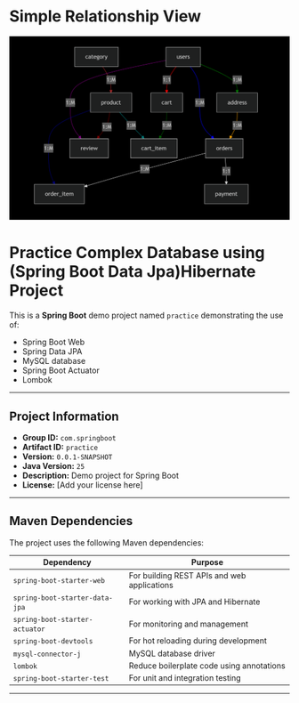 # Simple Relationship View
![Alt text](Hibernate_Practice.png)

# Practice Complex Database using (Spring Boot Data Jpa)Hibernate Project

This is a **Spring Boot** demo project named `practice` demonstrating the use of:

- Spring Boot Web
- Spring Data JPA
- MySQL database
- Spring Boot Actuator
- Lombok

---

## Project Information

- **Group ID:** `com.springboot`
- **Artifact ID:** `practice`
- **Version:** `0.0.1-SNAPSHOT`
- **Java Version:** `25`
- **Description:** Demo project for Spring Boot
- **License:** [Add your license here]

---

## Maven Dependencies

The project uses the following Maven dependencies:

| Dependency | Purpose |
|------------|---------|
| `spring-boot-starter-web` | For building REST APIs and web applications |
| `spring-boot-starter-data-jpa` | For working with JPA and Hibernate |
| `spring-boot-starter-actuator` | For monitoring and management |
| `spring-boot-devtools` | For hot reloading during development |
| `mysql-connector-j` | MySQL database driver |
| `lombok` | Reduce boilerplate code using annotations |
| `spring-boot-starter-test` | For unit and integration testing |

---


